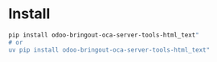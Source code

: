 # Install

```bash
pip install odoo-bringout-oca-server-tools-html_text"
# or
uv pip install odoo-bringout-oca-server-tools-html_text"
```
